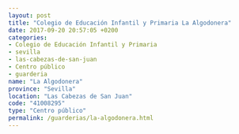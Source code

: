 ```yaml
---
layout: post
title: "Colegio de Educación Infantil y Primaria La Algodonera"
date: 2017-09-20 20:57:05 +0200
categories:
- Colegio de Educación Infantil y Primaria
- sevilla
- las-cabezas-de-san-juan
- Centro público
- guarderia
name: "La Algodonera"
province: "Sevilla"
location: "Las Cabezas de San Juan"
code: "41008295"
type: "Centro público"
permalink: /guarderias/la-algodonera.html
---
```

